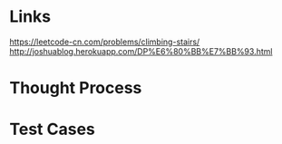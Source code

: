 # Links
https://leetcode-cn.com/problems/climbing-stairs/
http://joshuablog.herokuapp.com/DP%E6%80%BB%E7%BB%93.html

# Thought Process

# Test Cases

